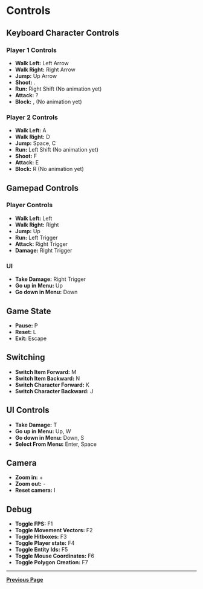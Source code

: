 # Controls

## Keyboard Character Controls

### Player 1 Controls

- **Walk Left:** Left Arrow
- **Walk Right:** Right Arrow
- **Jump:** Up Arrow
- **Shoot:** .
- **Run:** Right Shift (No animation yet)
- **Attack:** ?
- **Block:** , (No animation yet)

### Player 2 Controls

- **Walk Left:** A
- **Walk Right:** D
- **Jump:** Space, C
- **Run:** Left Shift (No animation yet)
- **Shoot:** F
- **Attack:** E
- **Block:** R (No animation yet)

## Gamepad Controls

### Player Controls
- **Walk Left:** Left
- **Walk Right:** Right
- **Jump:** Up
- **Run:** Left Trigger
- **Attack:** Right Trigger
- **Damage:** Right Trigger

### UI
- **Take Damage:** Right Trigger
- **Go up in Menu:** Up
- **Go down in Menu:** Down

## Game State

- **Pause:** P
- **Reset:** L
- **Exit:** Escape

## Switching

- **Switch Item Forward:** M
- **Switch Item Backward:** N
- **Switch Character Forward:** K
- **Switch Character Backward:** J


## UI Controls
- **Take Damage:** T
- **Go up in Menu:** Up, W
- **Go down in Menu:** Down, S
- **Select From Menu:** Enter, Space

 ## Camera
 - **Zoom in:** +
 - **Zoom out:** -
 - **Reset camera:** I
   
  ## Debug
  - **Toggle FPS:** F1
  - **Toggle Movement Vectors:** F2
  - **Toggle Hitboxes:** F3
  - **Toggle Player state:** F4
  - **Toggle Entity Ids:** F5
  - **Toggle Mouse Coordinates:** F6
  - **Toggle Polygon Creation:** F7

---

[**Previous Page**](README.md)
